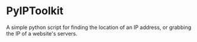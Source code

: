 # PyIPToolkit
A simple python script for finding the location of an IP address, or grabbing the IP of a website's servers.
